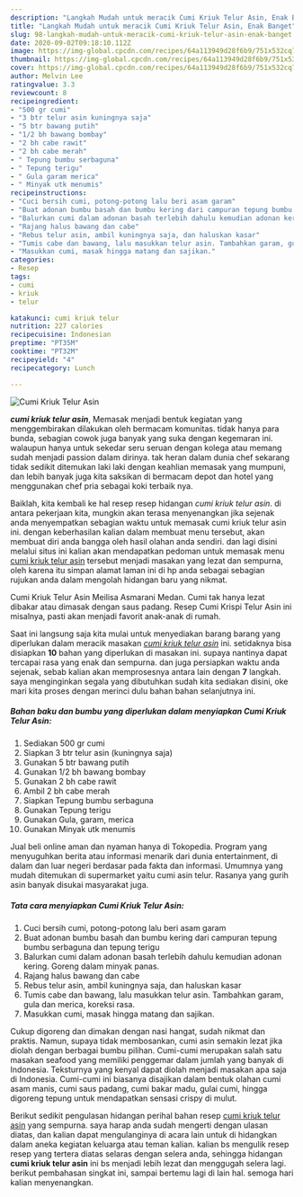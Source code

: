 ```yaml
---
description: "Langkah Mudah untuk meracik Cumi Kriuk Telur Asin, Enak Banget"
title: "Langkah Mudah untuk meracik Cumi Kriuk Telur Asin, Enak Banget"
slug: 98-langkah-mudah-untuk-meracik-cumi-kriuk-telur-asin-enak-banget
date: 2020-09-02T09:18:10.112Z
image: https://img-global.cpcdn.com/recipes/64a113949d28f6b9/751x532cq70/cumi-kriuk-telur-asin-foto-resep-utama.jpg
thumbnail: https://img-global.cpcdn.com/recipes/64a113949d28f6b9/751x532cq70/cumi-kriuk-telur-asin-foto-resep-utama.jpg
cover: https://img-global.cpcdn.com/recipes/64a113949d28f6b9/751x532cq70/cumi-kriuk-telur-asin-foto-resep-utama.jpg
author: Melvin Lee
ratingvalue: 3.3
reviewcount: 8
recipeingredient:
- "500 gr cumi"
- "3 btr telur asin kuningnya saja"
- "5 btr bawang putih"
- "1/2 bh bawang bombay"
- "2 bh cabe rawit"
- "2 bh cabe merah"
- " Tepung bumbu serbaguna"
- " Tepung terigu"
- " Gula garam merica"
- " Minyak utk menumis"
recipeinstructions:
- "Cuci bersih cumi, potong-potong lalu beri asam garam"
- "Buat adonan bumbu basah dan bumbu kering dari campuran tepung bumbu serbaguna dan tepung terigu"
- "Balurkan cumi dalam adonan basah terlebih dahulu kemudian adonan kering. Goreng dalam minyak panas."
- "Rajang halus bawang dan cabe"
- "Rebus telur asin, ambil kuningnya saja, dan haluskan kasar"
- "Tumis cabe dan bawang, lalu masukkan telur asin. Tambahkan garam, gula dan merica, koreksi rasa."
- "Masukkan cumi, masak hingga matang dan sajikan."
categories:
- Resep
tags:
- cumi
- kriuk
- telur

katakunci: cumi kriuk telur 
nutrition: 227 calories
recipecuisine: Indonesian
preptime: "PT35M"
cooktime: "PT32M"
recipeyield: "4"
recipecategory: Lunch

---
```



![Cumi Kriuk Telur Asin](https://img-global.cpcdn.com/recipes/64a113949d28f6b9/751x532cq70/cumi-kriuk-telur-asin-foto-resep-utama.jpg)

<b><i>cumi kriuk telur asin</i></b>, Memasak menjadi bentuk kegiatan yang menggembirakan dilakukan oleh bermacam komunitas. tidak hanya para bunda, sebagian cowok juga banyak yang suka dengan kegemaran ini. walaupun hanya untuk sekedar seru seruan dengan kolega atau memang sudah menjadi passion dalam dirinya. tak heran dalam dunia chef sekarang tidak sedikit ditemukan laki laki dengan keahlian memasak yang mumpuni, dan lebih banyak juga kita saksikan di bermacam depot dan hotel yang menggunakan chef pria sebagai koki terbaik nya.

Baiklah, kita kembali ke hal resep resep hidangan <i>cumi kriuk telur asin</i>. di antara pekerjaan kita, mungkin akan terasa menyenangkan jika sejenak anda menyempatkan sebagian waktu untuk memasak cumi kriuk telur asin ini. dengan keberhasilan kalian dalam membuat menu tersebut, akan membuat diri anda bangga oleh hasil olahan anda sendiri. dan lagi disini melalui situs ini kalian akan mendapatkan pedoman untuk memasak menu <u>cumi kriuk telur asin</u> tersebut menjadi masakan yang lezat dan sempurna, oleh karena itu simpan alamat laman ini di hp anda sebagai sebagian rujukan anda dalam mengolah hidangan baru yang nikmat.

Cumi Kriuk Telur Asin Meilisa Asmarani Medan. Cumi tak hanya lezat dibakar atau dimasak dengan saus padang. Resep Cumi Krispi Telur Asin ini misalnya, pasti akan menjadi favorit anak-anak di rumah.


Saat ini langsung saja kita mulai untuk menyediakan barang barang yang diperlukan dalam meracik masakan <u><i>cumi kriuk telur asin</i></u> ini. setidaknya bisa disiapkan <b>10</b> bahan yang diperlukan di masakan ini. supaya nantinya dapat tercapai rasa yang enak dan sempurna. dan juga persiapkan waktu anda sejenak, sebab kalian akan memprosesnya antara lain dengan <b>7</b> langkah. saya menginginkan segala yang dibutuhkan sudah kita sediakan disini, oke mari kita proses dengan merinci dulu bahan bahan selanjutnya ini.

<!--inarticleads1-->

##### Bahan baku dan bumbu yang diperlukan dalam menyiapkan Cumi Kriuk Telur Asin:

1. Sediakan 500 gr cumi
1. Siapkan 3 btr telur asin (kuningnya saja)
1. Gunakan 5 btr bawang putih
1. Gunakan 1/2 bh bawang bombay
1. Gunakan 2 bh cabe rawit
1. Ambil 2 bh cabe merah
1. Siapkan  Tepung bumbu serbaguna
1. Gunakan  Tepung terigu
1. Gunakan  Gula, garam, merica
1. Gunakan  Minyak utk menumis


Jual beli online aman dan nyaman hanya di Tokopedia. Program yang menyuguhkan berita atau informasi menarik dari dunia entertainment, di dalam dan luar negeri berdasar pada fakta dan informasi. Umumnya yang mudah ditemukan di supermarket yaitu cumi asin telur. Rasanya yang gurih asin banyak disukai masyarakat juga. 

<!--inarticleads2-->

##### Tata cara menyiapkan Cumi Kriuk Telur Asin:

1. Cuci bersih cumi, potong-potong lalu beri asam garam
1. Buat adonan bumbu basah dan bumbu kering dari campuran tepung bumbu serbaguna dan tepung terigu
1. Balurkan cumi dalam adonan basah terlebih dahulu kemudian adonan kering. Goreng dalam minyak panas.
1. Rajang halus bawang dan cabe
1. Rebus telur asin, ambil kuningnya saja, dan haluskan kasar
1. Tumis cabe dan bawang, lalu masukkan telur asin. Tambahkan garam, gula dan merica, koreksi rasa.
1. Masukkan cumi, masak hingga matang dan sajikan.


Cukup digoreng dan dimakan dengan nasi hangat, sudah nikmat dan praktis. Namun, supaya tidak membosankan, cumi asin semakin lezat jika diolah dengan berbagai bumbu pilihan. Cumi-cumi merupakan salah satu masakan seafood yang memiliki penggemar dalam jumlah yang banyak di Indonesia. Teksturnya yang kenyal dapat diolah menjadi masakan apa saja di Indonesia. Cumi-cumi ini biasanya disajikan dalam bentuk olahan cumi asam manis, cumi saus padang, cumi bakar madu, gulai cumi, hingga digoreng tepung untuk mendapatkan sensasi crispy di mulut. 

Berikut sedikit pengulasan hidangan perihal bahan resep <u>cumi kriuk telur asin</u> yang sempurna. saya harap anda sudah mengerti dengan ulasan diatas, dan kalian dapat mengulanginya di acara lain untuk di hidangkan dalam aneka kegiatan keluarga atau teman kalian. kalian bs mengulik resep resep yang tertera diatas selaras dengan selera anda, sehingga hidangan <b>cumi kriuk telur asin</b> ini bs menjadi lebih lezat dan menggugah selera lagi. berikut pembahasan singkat ini, sampai bertemu lagi di lain hal. semoga hari kalian menyenangkan.
